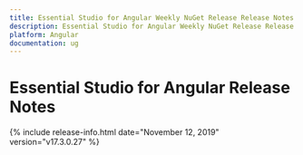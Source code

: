 ```yaml
---
title: Essential Studio for Angular Weekly NuGet Release Release Notes  
description: Essential Studio for Angular Weekly NuGet Release Release Notes  
platform: Angular
documentation: ug
---
```


# Essential Studio for Angular  Release Notes  

{% include release-info.html date="November 12, 2019"  version="v17.3.0.27" %} 






